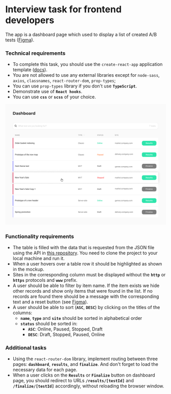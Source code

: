 # Interview task for frontend developers

The app is a dashboard page which used to display a list of created A/B tests ([Figma](https://www.figma.com/file/PFdFpIajQbuGibIbEYnE3l/Interview-task-for-frontend-developers)).

### Technical requirements

- To complete this task, you should use the `create-react-app` application template ([docs](https://create-react-app.dev/docs/getting-started)).
- You are not allowed to use any external libraries except for `node-sass`, `axios`, `classnames`, `react-router-dom`, `prop-types`;
- You can use `prop-types` library if you don't use **`TypeScript`**.
- Demonstrate use of **`React hooks`**.
- You can use **`css`** or **`scss`** of your choice.

![Mockup](src/assets/dashboard-mockup.png)

### Functionality requirements

- The table is filled with the data that is requested from the JSON file using the API in [this repository](https://development.kameleoon.net/oivanov/frontend-interview-task-api). You need to clone the project to your local machine and run it.
- When a user hovers over a table row it should be highlighted as shown in the mockup.
- Sites in the corresponding column must be displayed without the **`http`** or **`https`** protocols and **`www`** prefix.
- A user should be able to filter by item name. If the item exists we hide other records and show only items that were found in the list. If no records are found there should be a message with the corresponding text and a reset button (see [Figma](https://www.figma.com/file/PFdFpIajQbuGibIbEYnE3l/Interview-task-for-frontend-developers)).
- A user should be able to sort (**`ASC`**, **`DESC`**) by clicking on the titles of the columns:
  - **`name`**, **`type`** and **`site`** should be sorted in alphabetical order
  - **`status`** should be sorted in:
    - **`ASC`**: Online, Paused, Stopped, Draft
    - **`DESC`**: Draft, Stopped, Paused, Online

### Additional tasks

- Using the `react-router-dom` library, implement routing between three pages: **`dashboard`**, **`results`**, and **`finalize`**. And don't forget to load the necessary data for each page.
- When a user clicks on the **`Results`** or **`Finalize`** button on dashboard page, you should redirect to URLs **`/results/[testId]`** and **`/finalize/[testId]`** accordingly, without reloading the browser window.
